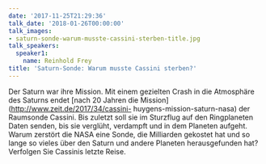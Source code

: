 ```yaml
---
date: '2017-11-25T21:29:36'
talk_date: '2018-01-26T00:00:00'
talk_images:
- saturn-sonde-warum-musste-cassini-sterben-title.jpg
talk_speakers:
  speaker1:
    name: Reinhold Frey
title: 'Saturn-Sonde: Warum musste Cassini sterben?'
---
```


Der Saturn war ihre Mission. Mit einem gezielten Crash in die Atmosphäre des Saturns endet [nach 20 Jahren die Mission](http://www.zeit.de/2017/34/cassini- huygens-mission-saturn-nasa) der Raumsonde Cassini. Bis zuletzt soll sie im Sturzflug auf den Ringplaneten Daten senden, bis sie verglüht, verdampft und in dem Planeten aufgeht. Warum zerstört die NASA eine Sonde, die Milliarden gekostet hat und so lange so vieles über den Saturn und andere Planeten herausgefunden hat? Verfolgen Sie Cassinis letzte Reise.